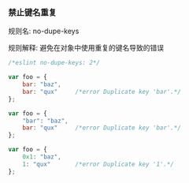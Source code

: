 ### 禁止键名重复
规则名: no-dupe-keys

规则解释: 避免在对象中使用重复的键名导致的错误

```js
/*eslint no-dupe-keys: 2*/

var foo = {
    bar: "baz",
    bar: "qux"     /*error Duplicate key 'bar'.*/
};

var foo = {
    "bar": "baz",
    bar: "qux"     /*error Duplicate key 'bar'.*/
};

var foo = {
    0x1: "baz",
    1: "qux"       /*error Duplicate key '1'.*/
};
```
